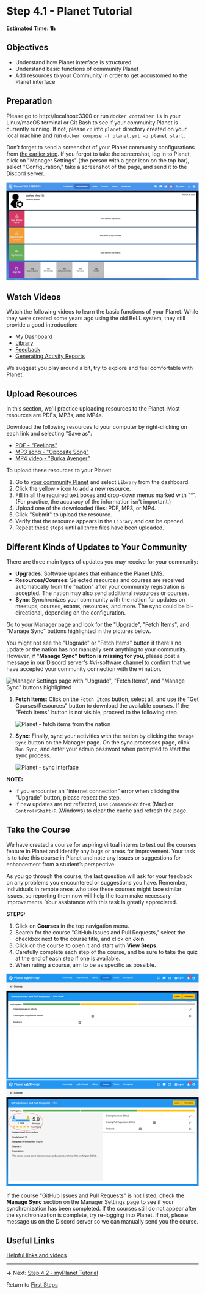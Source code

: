 ﻿# Step 4.1 - Planet Tutorial
**Estimated Time: 1h** 

## Objectives

- Understand how Planet interface is structured
- Understand basic functions of community Planet
- Add resources to your Community in order to get accustomed to the Planet interface

## Preparation

Please go to http://localhost:3300 or run `docker container ls` in your Linux/macOS terminal or <!--Windows WSL Debian app / -->Git Bash to see if your community Planet is currently running. If not, please `cd` into `planet` directory created on your local machine and run `docker compose -f planet.yml -p planet start`.

Don’t forget to send a screenshot of your Planet community configurations from [the earlier step](vi-planet-configurations.md). If you forgot to take the screenshot, log in to Planet, click on "Manager Settings" (the person with a gear icon on the top bar), select "Configuration," take a screenshot of the page, and send it to the Discord server.

![Clicking on "Manager"](images/edit-vi-manager.png "Dashboard in your localhost")

## Watch Videos

Watch the following videos to learn the basic functions of your Planet. While they were created some years ago using the old BeLL system, they still provide a good introduction:

- [My Dashboard](movies/vi-mydashboard.mp4)
- [Library](movies/vi-library.mp4)
- [Feedback](movies/vi-feedback.mp4)
- [Generating Activity Reports](movies/vi-generatingactivityreports.mp4)

We suggest you play around a bit, try to explore and feel comfortable with Planet.

## Upload Resources

In this section, we'll practice uploading resources to the Planet. Most resources are PDFs, MP3s, and MP4s.

Download the following resources to your computer by right-clicking on each link and selecting "Save as":

- [PDF - "Feelings"](pdf/vi-feelings.pdf)
- [MP3 song - "Opposite Song"](music/vi-oppositesong.mp3)
- [MP4 video - "Burka Avenger"](movies/vi-burkaavenger.mp4)

To upload these resources to your Planet:

1. Go to [your community Planet](http://localhost:3300) and select `Library` from the dashboard.
2. Click the yellow `+` icon to add a new resource.
3. Fill in all the required text boxes and drop-down menus marked with "\*". (For practice, the accuracy of the information isn't important.)
4. Upload one of the downloaded files: PDF, MP3, or MP4.
5. Click "Submit" to upload the resource.
6. Verify that the resource appears in the `Library` and can be opened.
7. Repeat these steps until all three files have been uploaded.

## Different Kinds of Updates to Your Community

There are three main types of updates you may receive for your community:

- **Upgrades**: Software updates that enhance the Planet LMS.
- **Resources/Courses**: Selected resources and courses are received automatically from the "nation" after your community registration is accepted. The nation may also send additional resources or courses.
- **Sync**: Synchronizes your community with the nation for updates on meetups, courses, exams, resources, and more. The sync could be bi-directional, depending on the configuration.

Go to your Manager page and look for the "Upgrade", "Fetch Items", and "Manage Sync" buttons highlighted in the pictures below.

You might not see the "Upgrade" or "Fetch Items" button if there's no update or the nation has not manually sent anything to your community. However, **if "Manage Sync" button is missing for you**, please post a message in our Discord server's #vi-software channel to confirm that we have accepted your community connection with the vi nation.

![Manager Settings page with "Upgrade", "Fetch Items", and "Manage Sync" buttons highlighted](images/vi-planet-upgrade.png "Manager Settings Dashboard on planet")

1. **Fetch Items**: Click on the `Fetch Items` button, select all, and use the "Get Courses/Resources" button to download the available courses. If the "Fetch Items" button is not visible, proceed to the following step.

   ![Planet - fetch items from the nation](images/vi-planet-fetch-items.png "Planet - fetch items from the nation")

2. **Sync**: Finally, sync your activities with the nation by clicking the `Manage Sync` button on the Manager page. On the sync processes page, click `Run Sync`, and enter your admin password when prompted to start the sync process.

   ![Planet - sync interface](images/vi-nation-sync-send.png "Planet - sync interface")

**NOTE:**
- If you encounter an "internet connection" error when clicking the "Upgrade" button, please repeat the step.
- If new updates are not reflected, use `Command+Shift+R` (Mac) or `Control+Shift+R` (Windows) to clear the cache and refresh the page.

## Take the Course

We have created a course for aspiring virtual interns to test out the courses feature in Planet and identify any bugs or areas for improvement. Your task is to take this course in Planet and note any issues or suggestions for enhancement from a student’s perspective.

As you go through the course, the last question will ask for your feedback on any problems you encountered or suggestions you have. Remember, individuals in remote areas who take these courses might face similar issues, so reporting them now will help the team make necessary improvements. Your assistance with this task is greatly appreciated.

**STEPS:**

1. Click on **Courses** in the top navigation menu.
2. Search for the course "GitHub Issues and Pull Requests," select the checkbox next to the course title, and click on **Join**.
3. Click on the course to open it and start with **View Steps**.
4. Carefully complete each step of the course, and be sure to take the quiz at the end of each step if one is available.
5. When rating a course, aim to be as specific as possible.

  ![Course overview](images/vi-planet-course-overview.png)
  ![Rate the course](images/vi-planet-course-rating.png)

If the course "GitHub Issues and Pull Requests" is not listed, check the **Manage Sync** section on the Manager Settings page to see if your synchronization has been completed. If the courses still do not appear after the synchronization is complete, try re-logging into Planet. If not, please message us on the Discord server so we can manually send you the course.

## Useful Links

[Helpful links and videos](vi-faq.md#Helpful_Links)

---

**→** Next: [Step 4.2 - myPlanet Tutorial](vi-myplanet.md)

Return to [First Steps](vi-first-steps.md#Step_4_-_Planet_and_myPlanet_Tutorial)
